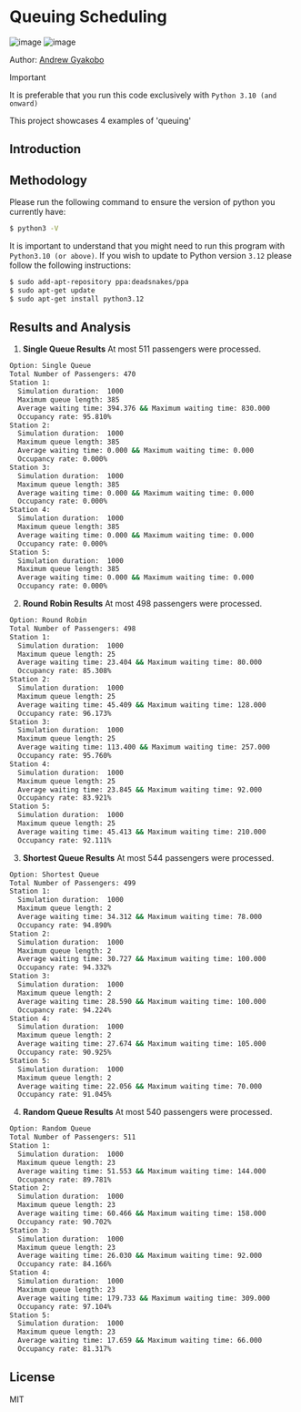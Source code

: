 # Queuing Scheduling 

![image](https://img.shields.io/badge/Python-FFD43B?style=for-the-badge&logo=python&logoColor=blue)
![image](https://img.shields.io/badge/windows%20terminal-4D4D4D?style=for-the-badge&logo=windows%20terminal&logoColor=white)

Author: [Andrew Gyakobo](https://github.com/Gyakobo)

>[!IMPORTANT]
>It is preferable that you run this code exclusively with `Python 3.10 (and onward)`

This project showcases 4 examples of 'queuing'

## Introduction

## Methodology

Please run the following command to ensure the version of python you currently have:

```bash
$ python3 -V
```

It is important to understand that you might need to run this program with `Python3.10 (or above)`. If you wish to update to Python version `3.12` please follow the following instructions: 

```bash
$ sudo add-apt-repository ppa:deadsnakes/ppa
$ sudo apt-get update
$ sudo apt-get install python3.12
```

## Results and Analysis

1) **Single Queue Results** 
At most 511 passengers were processed.

```bash
Option: Single Queue
Total Number of Passengers: 470
Station 1:
  Simulation duration:  1000
  Maximum queue length: 385
  Average waiting time: 394.376 && Maximum waiting time: 830.000
  Occupancy rate: 95.810%
Station 2:
  Simulation duration:  1000
  Maximum queue length: 385
  Average waiting time: 0.000 && Maximum waiting time: 0.000
  Occupancy rate: 0.000%
Station 3:
  Simulation duration:  1000
  Maximum queue length: 385
  Average waiting time: 0.000 && Maximum waiting time: 0.000
  Occupancy rate: 0.000%
Station 4:
  Simulation duration:  1000
  Maximum queue length: 385
  Average waiting time: 0.000 && Maximum waiting time: 0.000
  Occupancy rate: 0.000%
Station 5:
  Simulation duration:  1000
  Maximum queue length: 385
  Average waiting time: 0.000 && Maximum waiting time: 0.000
  Occupancy rate: 0.000%
```

2) **Round Robin Results**
At most 498 passengers were processed.

```bash
Option: Round Robin
Total Number of Passengers: 498
Station 1:
  Simulation duration:  1000
  Maximum queue length: 25
  Average waiting time: 23.404 && Maximum waiting time: 80.000
  Occupancy rate: 85.308%
Station 2:
  Simulation duration:  1000
  Maximum queue length: 25
  Average waiting time: 45.409 && Maximum waiting time: 128.000
  Occupancy rate: 96.173%
Station 3:
  Simulation duration:  1000
  Maximum queue length: 25
  Average waiting time: 113.400 && Maximum waiting time: 257.000
  Occupancy rate: 95.760%
Station 4:
  Simulation duration:  1000
  Maximum queue length: 25
  Average waiting time: 23.845 && Maximum waiting time: 92.000
  Occupancy rate: 83.921%
Station 5:
  Simulation duration:  1000
  Maximum queue length: 25
  Average waiting time: 45.413 && Maximum waiting time: 210.000
  Occupancy rate: 92.111%
```

3) **Shortest Queue Results**
At most 544 passengers were processed.

```bash
Option: Shortest Queue
Total Number of Passengers: 499
Station 1:
  Simulation duration:  1000
  Maximum queue length: 2
  Average waiting time: 34.312 && Maximum waiting time: 78.000
  Occupancy rate: 94.890%
Station 2:
  Simulation duration:  1000
  Maximum queue length: 2
  Average waiting time: 30.727 && Maximum waiting time: 100.000
  Occupancy rate: 94.332%
Station 3:
  Simulation duration:  1000
  Maximum queue length: 2
  Average waiting time: 28.590 && Maximum waiting time: 100.000
  Occupancy rate: 94.224%
Station 4:
  Simulation duration:  1000
  Maximum queue length: 2
  Average waiting time: 27.674 && Maximum waiting time: 105.000
  Occupancy rate: 90.925%
Station 5:
  Simulation duration:  1000
  Maximum queue length: 2
  Average waiting time: 22.056 && Maximum waiting time: 70.000
  Occupancy rate: 91.045%
```

4) **Random Queue Results**
At most 540 passengers were processed.

```bash
Option: Random Queue
Total Number of Passengers: 511
Station 1:
  Simulation duration:  1000
  Maximum queue length: 23
  Average waiting time: 51.553 && Maximum waiting time: 144.000
  Occupancy rate: 89.781%
Station 2:
  Simulation duration:  1000
  Maximum queue length: 23
  Average waiting time: 60.466 && Maximum waiting time: 158.000
  Occupancy rate: 90.702%
Station 3:
  Simulation duration:  1000
  Maximum queue length: 23
  Average waiting time: 26.030 && Maximum waiting time: 92.000
  Occupancy rate: 84.166%
Station 4:
  Simulation duration:  1000
  Maximum queue length: 23
  Average waiting time: 179.733 && Maximum waiting time: 309.000
  Occupancy rate: 97.104%
Station 5:
  Simulation duration:  1000
  Maximum queue length: 23
  Average waiting time: 17.659 && Maximum waiting time: 66.000
  Occupancy rate: 81.317%
```

## License
MIT